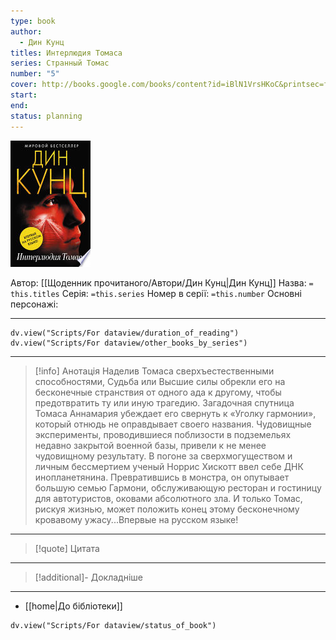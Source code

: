 ```yaml
---
type: book
author:
  - Дин Кунц
titles: Интерлюдия Томаса
series: Странный Томас
number: "5"
cover: http://books.google.com/books/content?id=iBlN1VrsHKoC&printsec=frontcover&img=1&zoom=1&edge=curl&source=gbs_api
start:
end:
status: planning
---
```

![cover|150](media/cover!150-515.jpg)

Автор: [[Щоденник прочитаного/Автори/Дин Кунц|Дин Кунц]]
Назва: `= this.titles`
Серія:  `=this.series`
Номер в серії: `=this.number`
Основні персонажі:

---
```dataviewjs
dv.view("Scripts/For dataview/duration_of_reading")
dv.view("Scripts/For dataview/other_books_by_series")
```

---
>[!info] Анотація
>Наделив Томаса сверхъестественными способностями, Судьба или Высшие силы обрекли его на бесконечные странствия от одного ада к другому, чтобы предотвратить ту или иную трагедию. Загадочная спутница Томаса Аннамария убеждает его свернуть к «Уголку гармонии», который отнюдь не оправдывает своего названия. Чудовищные эксперименты, проводившиеся поблизости в подземельях недавно закрытой военной базы, привели к не менее чудовищному результату. В погоне за сверхмогуществом и личным бессмертием ученый Норрис Хискотт ввел себе ДНК инопланетянина. Превратившись в монстра, он опутывает большую семью Гармони, обслуживающую ресторан и гостиницу для автотуристов, оковами абсолютного зла. И только Томас, рискуя жизнью, может положить конец этому бесконечному кровавому ужасу...Впервые на русском языке!
___

>[!quote] Цитата

---
>[!additional]- Докладніше

---

- [[home|До бібліотеки]]

```dataviewjs
dv.view("Scripts/For dataview/status_of_book")
```